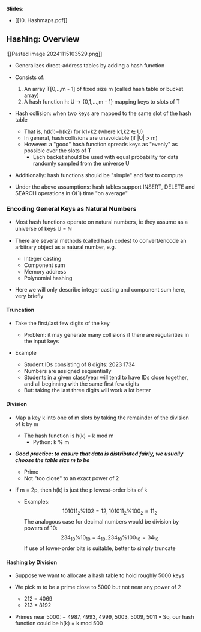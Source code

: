 **Slides:**
- [[10. Hashmaps.pdf]]
## Hashing: Overview

![[Pasted image 20241115103529.png]]


- Generalizes direct-address tables by adding a hash function
- Consists of: 
	1. An array T[0,..,m - 1] of fixed size m (called hash table or bucket array)
	2. A hash function h: U → {0,1,…,m - 1} mapping keys to slots of T 

- Hash collision: when two keys are mapped to the same slot of the hash table 
	- That is, h(k1)=h(k2) for k1≠k2 (where k1,k2 ∈ U)
	- In general, hash collisions are unavoidable (if |U| > m)
	- However: a "good" hash function spreads keys as "evenly" as possible over the slots of **T**
		- Each backet should be used with equal probability for data randomly sampled from the universe U 
	
- Additionally: hash functions should be "simple" and fast to compute 
- Under the above assumptions: hash tables support INSERT, DELETE and SEARCH operations in O(1) time "on average"

### Encoding General Keys as Natural Numbers
- Most hash functions operate on natural numbers, ie they assume as a universe of keys U = ℕ

 - There are several methods (called hash codes) to convert/encode an arbitrary object as a natural number, e.g.
	 - Integer casting
	 - Component sum
	 - Memory address
	 - Polynomial hashing
	
- Here we will only describe integer casting and component sum here, very briefly

#### Truncation
- Take the first/last few digits of the key
	- Problem: it may generate many collisions if there are regularities in the input keys

- Example
	- Student IDs consisting of 8 digits: 2023 1734 
	- Numbers are assigned sequentially
	- Students in a given class/year will tend to have IDs close together, and all beginning with the same first few digits
	- But: taking the last three digits will work a lot better

#### Division
- Map a key k into one of m slots by taking the remainder of the division of k by m
	- The hash function is h(k) = k mod m 
		- Python: k % m
	
- ***Good practice: to ensure that data is distributed fairly, we usually choose the table size m to be***
	- Prime
	- Not "too close" to an exact power of 2

- If m = 2p, then h(k) is just the p lowest-order bits of k 
	- Examples: 
$$ 101011_{2} \% 102 = 12, 101011_{2} \% 100_{2} = 11_{2} $$
	The analogous case for decimal numbers would be division by powers of 10: $$234_{10} \% 10_{10} = 4_{10}, 234_{10} \% 100_{10} = 34_{10}$$
	 If use of lower-order bits is suitable, better to simply truncate

#### Hashing by Division

- Suppose we want to allocate a hash table to hold roughly 5000 keys

- We pick m to be a prime close to 5000 but not near any power of 2
	- 212 = 4069 
	- 213 = 8192
	
- Primes near 5000: − 4987, 4993, 4999, 5003, 5009, 5011 • So, our hash function could be h(k) = k mod 500